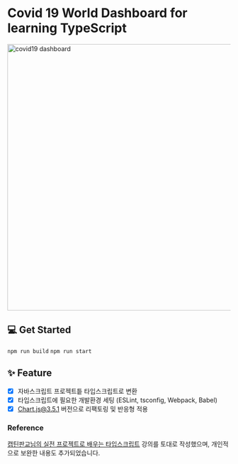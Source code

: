 # Covid 19 World Dashboard for learning TypeScript
<img src="https://user-images.githubusercontent.com/51507260/138276376-fc64d5a7-04b0-45b0-ae1b-304457d51d6d.gif" style="width: 600px;" alt="covid19 dashboard">

## 💻 Get Started
`npm run build`
`npm run start`

## ✨ Feature
- [x] 자바스크립트 프로젝트틑 타입스크립트로 변환
- [x] 타입스크립트에 필요한 개발환경 세팅 (ESLint, tsconfig, Webpack, Babel)
- [x] Chart.js@3.5.1 버전으로 리팩토링 및 반응형 적용

### Reference
[캡틴판교님의 실전 프로젝트로 배우는 타입스크립트](https://www.inflearn.com/course/%ED%83%80%EC%9E%85%EC%8A%A4%ED%81%AC%EB%A6%BD%ED%8A%B8-%EC%8B%A4%EC%A0%84#) 강의를 토대로 작성했으며, 개인적으로 보완한 내용도 추가되었습니다.

